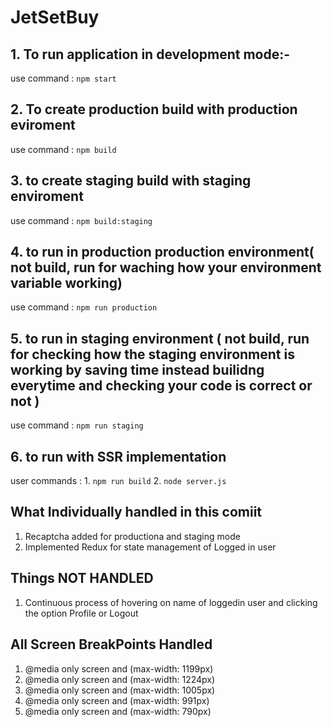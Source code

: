 # JetSetBuy

## 1. To run application in development mode:-
use command :
`npm start`


## 2. To create production build with production eviroment 

use command :
`npm build`


## 3. to create staging build with staging enviroment
use command :
`npm build:staging`


## 4. to run in production production environment( not build, run for waching how your environment variable working)
use command : 
`npm run production`

## 5. to run in staging environment ( not build, run for checking how the staging environment is working by saving time instead builidng everytime and checking your code is correct or not )
use command :
`npm run staging`

## 6. to run with SSR  implementation

user commands :
    1. `npm run build`
    2. `node server.js`

## What Individually handled in this comiit
1. Recaptcha added for productiona and staging mode 
2. Implemented Redux for state management of Logged in user

## Things NOT HANDLED
1. Continuous process of hovering on name of loggedin user and clicking the option Profile or Logout





## All Screen BreakPoints Handled

1. @media only screen and (max-width: 1199px)
2. @media only screen and (max-width: 1224px)
3. @media only screen and (max-width: 1005px)
4. @media only screen and (max-width: 991px)
5. @media only screen and (max-width: 790px)

